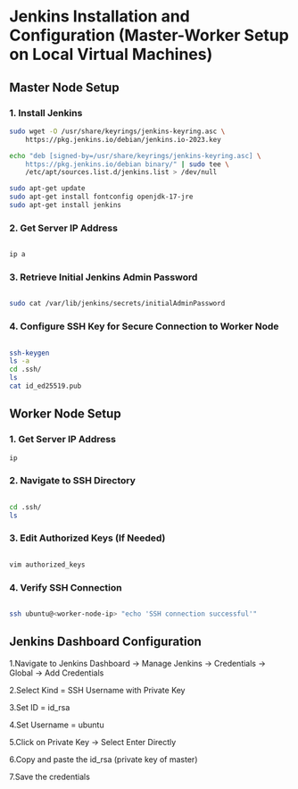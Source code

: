 # Jenkins Installation and Configuration (Master-Worker Setup on Local Virtual Machines)

## Master Node Setup

### 1. Install Jenkins

```bash
sudo wget -O /usr/share/keyrings/jenkins-keyring.asc \
    https://pkg.jenkins.io/debian/jenkins.io-2023.key

echo "deb [signed-by=/usr/share/keyrings/jenkins-keyring.asc] \
    https://pkg.jenkins.io/debian binary/" | sudo tee \
    /etc/apt/sources.list.d/jenkins.list > /dev/null

sudo apt-get update
sudo apt-get install fontconfig openjdk-17-jre
sudo apt-get install jenkins

```
### 2. Get Server IP Address

```bash

ip a

```
### 3. Retrieve Initial Jenkins Admin Password

```bash

sudo cat /var/lib/jenkins/secrets/initialAdminPassword

```
### 4. Configure SSH Key for Secure Connection to Worker Node

```bash

ssh-keygen
ls -a
cd .ssh/
ls
cat id_ed25519.pub

```
## Worker Node Setup

### 1. Get Server IP Address

```bash
ip 

```
### 2. Navigate to SSH Directory

```bash

cd .ssh/
ls

```
### 3. Edit Authorized Keys (If Needed)

```bash

vim authorized_keys

```

### 4. Verify SSH Connection

```bash

ssh ubuntu@<worker-node-ip> "echo 'SSH connection successful'"

```

## Jenkins Dashboard Configuration

1.Navigate to Jenkins Dashboard → Manage Jenkins → Credentials → Global → Add Credentials

2.Select Kind = SSH Username with Private Key

3.Set ID = id_rsa

4.Set Username = ubuntu

5.Click on Private Key → Select Enter Directly

6.Copy and paste the id_rsa (private key of master)

7.Save the credentials

